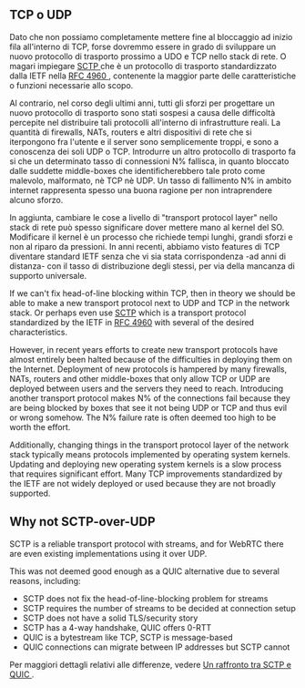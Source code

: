 ## TCP o UDP

Dato che non possiamo completamente mettere fine al bloccaggio ad inizio fila
all'interno di TCP, forse dovremmo essere in grado di sviluppare un nuovo protocollo
di trasporto prossimo a UDO e TCP nello stack di rete. O magari impiegare [SCTP
](https://en.wikipedia.org/wiki/Stream_Control_Transmission_Protocol) che è un
protocollo di trasporto standardizzato dalla IETF nella [RFC 4960
](https://tools.ietf.org/html/rfc4960), contenente la maggior parte delle
caratteristiche o funzioni necessarie allo scopo.

Al contrario, nel corso degli ultimi anni, tutti gli sforzi per progettare un nuovo
protocollo di trasporto sono stati sospesi a causa delle difficoltà percepite nel
distribuire tali protocolli all'interno di infrastrutture reali. La quantità di
firewalls, NATs, routers e altri dispositivi di rete che si iterpongono fra l'utente
e il server sono semplicemente troppi, e sono a conoscenza dei soli UDP o TCP.
Introdurre un altro protocollo di trasporto fa si che un determinato tasso di
connessioni N% fallisca, in quanto bloccato dalle suddette middle-boxes che
identificherebbero tale proto come malevolo, malformato, nè TCP nè UDP. Un tasso di
fallimento N% in ambito internet rappresenta spesso una buona ragione per non
intraprendere alcuno sforzo.

In aggiunta, cambiare le cose a livello di "transport protocol layer" nello stack di
rete può spesso significare dover mettere mano al kernel del SO. Modificare il kernel
è un processo che richiede tempi lunghi, grandi sforzi e non al riparo da pressioni.
In anni recenti, abbiamo visto features di TCP diventare standard IETF senza che vi
sia stata corrispondenza -ad anni di distanza- con il tasso di distribuzione degli
stessi, per via della mancanza di supporto universale.

If we can't fix head-of-line blocking within TCP, then in theory we should
be able to make a new transport protocol next to UDP and TCP in the network
stack. Or perhaps even use
[SCTP](https://en.wikipedia.org/wiki/Stream_Control_Transmission_Protocol)
which is a transport protocol standardized by the IETF in [RFC
4960](https://tools.ietf.org/html/rfc4960) with several of the desired
characteristics.

However, in recent years efforts to create new transport protocols have almost
entirely been halted because of the difficulties in deploying them on the Internet. 
Deployment of new protocols is hampered by many firewalls, NATs, routers and other 
middle-boxes that only allow TCP or UDP are deployed between users and the servers 
they need to reach. Introducing another transport protocol makes N% of the connections
fail because they are being blocked by boxes that see it not being UDP or TCP and 
thus evil or wrong somehow. The N% failure rate is often deemed too high to be 
worth the effort.

Additionally, changing things in the transport protocol layer of the network
stack typically means protocols implemented by operating system kernels.
Updating and deploying new operating system kernels is a slow process that
requires significant effort. Many TCP improvements standardized by the IETF
are not widely deployed or used because they are not broadly supported.

## Why not SCTP-over-UDP

SCTP is a reliable transport protocol with streams, and for WebRTC there are
even existing implementations using it over UDP.

This was not deemed good enough as a QUIC alternative due to several reasons,
including:

 - SCTP does not fix the head-of-line-blocking problem for streams
 - SCTP requires the number of streams to be decided at connection setup
 - SCTP does not have a solid TLS/security story
 - SCTP has a 4-way handshake, QUIC offers 0-RTT
 - QUIC is a bytestream like TCP, SCTP is message-based
 - QUIC connections can migrate between IP addresses but SCTP cannot

Per maggiori dettagli relativi alle differenze, vedere [Un raffronto tra SCTP e QUIC
](https://tools.ietf.org/html/draft-joseph-quic-comparison-quic-sctp-00).
